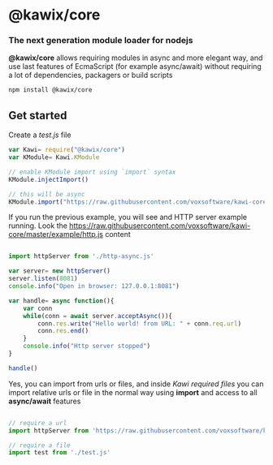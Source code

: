 # @kawix/core

### The next generation module loader for nodejs

**@kawix/core** allows requiring modules in async and more elegant way, and use last features of EcmaScript (for example async/await) without requiring a lot of dependencies, packagers or build scripts

```bash
npm install @kawix/core
``` 

## Get started 

Create a *test.js* file

```javascript
var Kawi= require("@kawix/core") 
var KModule= Kawi.KModule

// enable KModule import using `import` syntax
KModule.injectImport()

// this will be async 
KModule.import("https://raw.githubusercontent.com/voxsoftware/kawi-core/master/example/http.js")

``` 


If you run the previous example, you will see and HTTP server example running.
Look the https://raw.githubusercontent.com/voxsoftware/kawi-core/master/example/http.js content

```javascript

import httpServer from './http-async.js'

var server= new httpServer()
server.listen(8081)
console.info("Open in browser: 127.0.0.1:8081")

var handle= async function(){
	var conn
	while(conn = await server.acceptAsync()){
		conn.res.write("Hello world! from URL: " + conn.req.url)
		conn.res.end()
	}
	console.info("Http server stopped")
}

handle()

``` 

Yes, you can import from urls or files, and inside *Kawi required files* you can import relative urls or file in the normal way using **import** and access to all **async/await** features


```javascript

// require a url
import httpServer from 'https://raw.githubusercontent.com/voxsoftware/kawi-core/master/example/http-async.js'

// require a file
import test from './test.js'

``` 


